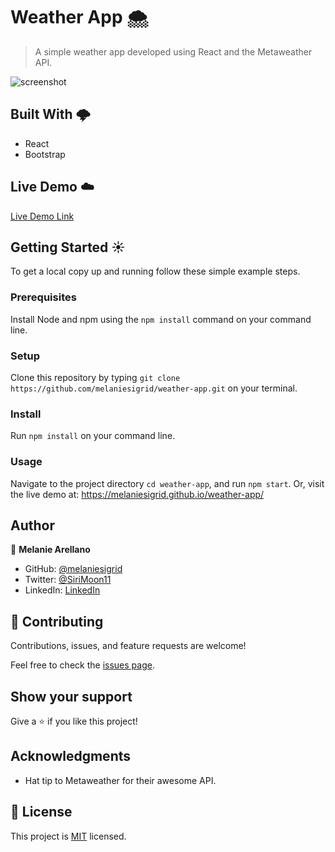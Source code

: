 # Weather App :cloud_with_snow:

> A simple weather app developed using React and the Metaweather API.

![screenshot](./weather_app.gif)

## Built With 🌩️

- React
- Bootstrap

## Live Demo ☁️

[Live Demo Link](https://melaniesigrid.github.io/weather-app/)


## Getting Started ☀️

To get a local copy up and running follow these simple example steps.

### Prerequisites
Install Node and npm using the `npm install` command on your command line.

### Setup
Clone this repository by typing `git clone https://github.com/melaniesigrid/weather-app.git` on your terminal.

### Install
Run `npm install` on your command line.

### Usage
Navigate to the project directory `cd weather-app`, and run `npm start`. Or, visit the live demo at: https://melaniesigrid.github.io/weather-app/


## Author

👤 **Melanie Arellano**

- GitHub: [@melaniesigrid](https://github.com/melaniesigrid)
- Twitter: [@SiriMoon11](https://twitter.com/SiriMoon11)
- LinkedIn: [LinkedIn](https://www.linkedin.com/in/melaniesigrid/)

## 🤝 Contributing

Contributions, issues, and feature requests are welcome!

Feel free to check the [issues page](../../issues/).

## Show your support

Give a ⭐️ if you like this project!

## Acknowledgments

- Hat tip to Metaweather for their awesome API.

## 📝 License

This project is [MIT](./MIT.md) licensed.
